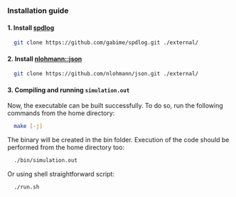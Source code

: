 ### Installation guide

#### 1. Install [spdlog](https://github.com/gabime/spdlog)
```sh
  git clone https://github.com/gabime/spdlog.git ./external/
```

#### 2. Install [nlohmann::json](https://github.com/nlohmann/json)
```sh
  git clone https://github.com/nlohmann/json.git ./external/
```

#### 3. Compiling and running `simulation.out`

Now, the executable can be built successfully. To do so, run the following commands from the home directory:
```sh
  make [-j]
```

The binary will be created in the bin folder. Execution of the code should be performed from the home directory too:
```sh
  ./bin/simulation.out
```

Or using shell straightforward script:
```sh
  ./run.sh
```
